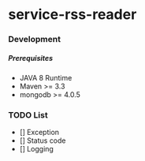 # service-rss-reader

### Development

##### Prerequisites
* JAVA 8 Runtime
* Maven >= 3.3
* mongodb >= 4.0.5


### TODO List
- [] Exception
- [] Status code
- [] Logging
